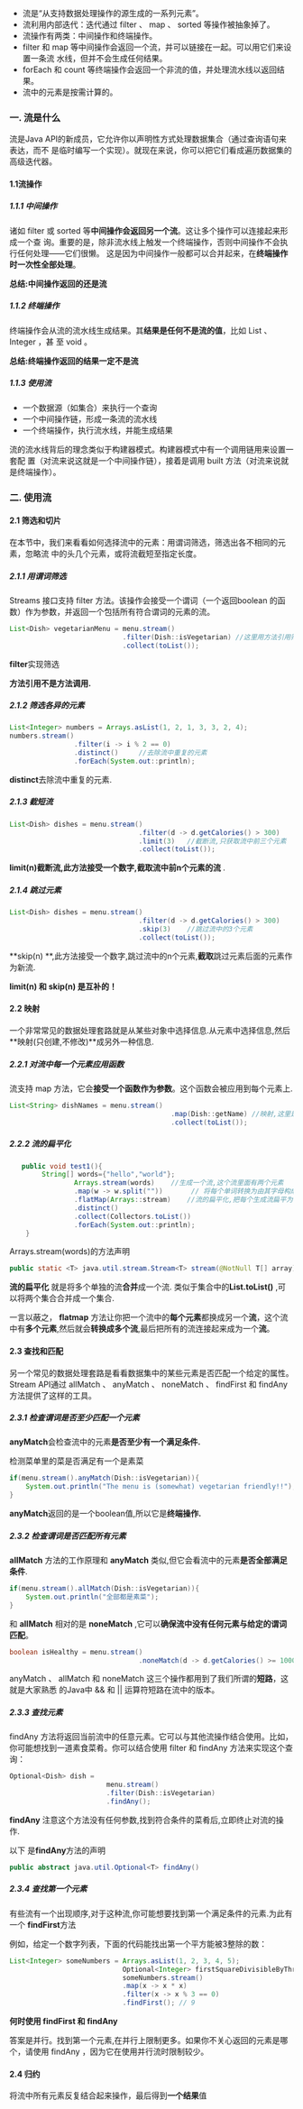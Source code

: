 

-  流是“从支持数据处理操作的源生成的一系列元素”。
-  流利用内部迭代：迭代通过 filter 、 map 、 sorted 等操作被抽象掉了。
-  流操作有两类：中间操作和终端操作。
-  filter 和 map 等中间操作会返回一个流，并可以链接在一起。可以用它们来设置一条流
  水线，但并不会生成任何结果。
-  forEach 和 count 等终端操作会返回一个非流的值，并处理流水线以返回结果。
-  流中的元素是按需计算的。





### 一. 流是什么

流是Java API的新成员，它允许你以声明性方式处理数据集合（通过查询语句来表达，而不
是临时编写一个实现）。就现在来说，你可以把它们看成遍历数据集的高级迭代器。

#### 1.1流操作

#####  1.1.1 中间操作

诸如 filter 或 sorted 等**中间操作会返回另一个流**。这让多个操作可以连接起来形成一个查
询。重要的是，除非流水线上触发一个终端操作，否则中间操作不会执行任何处理——它们很懒。
这是因为中间操作一般都可以合并起来，在**终端操作时一次性全部处理**。

**总结:中间操作返回的还是流**

##### 1.1.2 终端操作

终端操作会从流的流水线生成结果。其**结果是任何不是流的值**，比如 List 、 Integer ，甚
至 void 。

**总结:终端操作返回的结果一定不是流**

##### 1.1.3 使用流

*  一个数据源（如集合）来执行一个查询
*  一个中间操作链，形成一条流的流水线
*  一个终端操作，执行流水线，并能生成结果

流的流水线背后的理念类似于构建器模式。构建器模式中有一个调用链用来设置一套配
置（对流来说这就是一个中间操作链），接着是调用 built 方法（对流来说就是终端操作）。

### 二. 使用流

#### 2.1 筛选和切片

在本节中，我们来看看如何选择流中的元素：用谓词筛选，筛选出各不相同的元素，忽略流
中的头几个元素，或将流截短至指定长度。

##### 2.1.1 用谓词筛选

Streams 接口支持 filter 方法。该操作会接受一个谓词（一个返回boolean 的函数）作为参数，并返回一个包括所有符合谓词的元素的流。

```java
List<Dish> vegetarianMenu = menu.stream()
                            .filter(Dish::isVegetarian) //这里用方法引用筛选素食
                            .collect(toList());
```

**filter**实现筛选

**方法引用不是方法调用.**



##### 2.1.2 筛选各异的元素

```java
List<Integer> numbers = Arrays.asList(1, 2, 1, 3, 3, 2, 4);
numbers.stream()
                .filter(i -> i % 2 == 0)
                .distinct()		//去除流中重复的元素
                .forEach(System.out::println);
```

**distinct**去除流中重复的元素.



##### 2.1.3 截短流



````java
List<Dish> dishes = menu.stream()
                                .filter(d -> d.getCalories() > 300)
                                .limit(3)	//截断流,只获取流中前三个元素
                                .collect(toList());
````

**limit(n)**截断流,此方法接受一个数字,**截取**流中前n个元素的**流** .



##### 2.1.4 跳过元素

````java
List<Dish> dishes = menu.stream()
                                .filter(d -> d.getCalories() > 300)
                                .skip(3)	//跳过流中的3个元素
                                .collect(toList());
````

**skip(n)  **,此方法接受一个数字,跳过流中的n个元素,**截取**跳过元素后面的元素作为新流.

**limit(n) 和 skip(n) 是互补的！** 



#### 2.2 映射

一个非常常见的数据处理套路就是从某些对象中选择信息.从元素中选择信息,然后**映射(只创建,不修改)**成另外一种信息.

##### 2.2.1 对流中每一个元素应用函数

流支持 map 方法，它会**接受一个函数作为参数**。这个函数会被应用到每个元素上.

````java
List<String> dishNames = menu.stream()
                                        .map(Dish::getName)	//映射,这里是方法引用
                                        .collect(toList());
````



##### 2.2.2 流的扁平化

```java
   public void test1(){
        String[] words={"hello","world"};
                Arrays.stream(words)	//生成一个流,这个流里面有两个元素
                .map(w -> w.split(""))       // 将每个单词转换为由其字母构成的数组
                .flatMap(Arrays::stream)	//流的扁平化,把每个生成流扁平为单个流
                .distinct()
                .collect(Collectors.toList())
                .forEach(System.out::println);
    }

```

 Arrays.stream(words)的方法声明

```java
public static <T> java.util.stream.Stream<T> stream(@NotNull T[] array)
```

**流的扁平化** 就是将多个单独的流**合并**成一个流. 类似于集合中的**List.toList()** ,可以将两个集合合并成一个集合.

一言以蔽之， **flatmap** 方法让你把一个流中的**每个元素**都换成另一个**流**，这个流中有**多个元素**,然后就会**转换成多个流**,最后把所有的流连接起来成为一个**流**。



#### 2.3 查找和匹配

另一个常见的数据处理套路是看看数据集中的某些元素是否匹配一个给定的属性。Stream API通过 allMatch 、 anyMatch 、 noneMatch 、 findFirst 和 findAny 方法提供了这样的工具。

##### 2.3.1 检查谓词是否至少匹配一个元素

**anyMatch**会检查流中的元素**是否至少有一个满足条件.**

检测菜单里的菜是否满足有一个是素菜

```java
if(menu.stream().anyMatch(Dish::isVegetarian)){
	System.out.println("The menu is (somewhat) vegetarian friendly!!");
}
```

**anyMatch**返回的是一个boolean值,所以它是**终端操作.** 



##### 2.3.2 检查谓词是否匹配所有元素

**allMatch** 方法的工作原理和 **anyMatch** 类似,但它会看流中的元素**是否全部满足条件**.

```java
if(menu.stream().allMatch(Dish::isVegetarian)){
    System.out.println("全部都是素菜");
}
```





和 **allMatch** 相对的是 **noneMatch** ,它可以**确保流中没有任何元素与给定的谓词匹配**。

```JAVA
boolean isHealthy = menu.stream()
								.noneMatch(d -> d.getCalories() >= 1000);
```

anyMatch 、 allMatch 和 noneMatch 这三个操作都用到了我们所谓的**短路**，这就是大家熟悉
的Java中 && 和 || 运算符短路在流中的版本。



##### 2.3.3 查找元素

findAny 方法将返回当前流中的任意元素。它可以与其他流操作结合使用。比如，你可能想找到一道素食菜肴。你可以结合使用 filter 和 findAny 方法来实现这个查询：

```java
Optional<Dish> dish =
                        menu.stream()
                        .filter(Dish::isVegetarian)
                        .findAny();
```

**findAny** 注意这个方法没有任何参数,找到符合条件的菜肴后,立即终止对流的操作.

以下 是**findAny**方法的声明

```java
public abstract java.util.Optional<T> findAny()
```



##### 2.3.4 查找第一个元素

有些流有一个出现顺序,对于这种流,你可能想要找到第一个满足条件的元素.为此有一个 **findFirst**方法

例如，给定一个数字列表，下面的代码能找出第一个平方能被3整除的数：

```java
List<Integer> someNumbers = Arrays.asList(1, 2, 3, 4, 5);
                            Optional<Integer> firstSquareDivisibleByThree =
                            someNumbers.stream()
                            .map(x -> x * x)		
                            .filter(x -> x % 3 == 0)
                            .findFirst(); // 9
```



**何时使用 findFirst 和 findAny**

答案是并行。找到第一个元素,在并行上限制更多。如果你不关心返回的元素是哪个，请使用 findAny ，因为它在使用并行流时限制较少。



#### 2.4 归约

将流中所有元素反复结合起来操作，最后得到**一个结果**值

